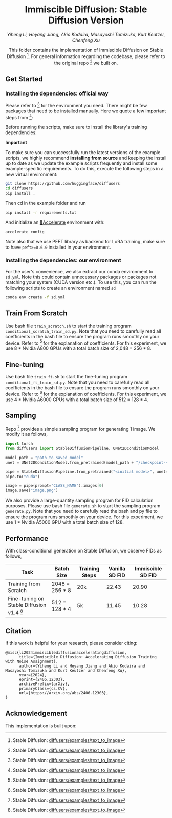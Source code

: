 <div align="center">

# Immiscible Diffusion: Stable Diffusion Version
*Yiheng Li, Heyang Jiang, Akio Kodaira, Masayoshi Tomizuka, Kurt Keutzer, Chenfeng Xu*

This folder contains the implementation of Immiscible Diffusion on Stable Diffusion [^1]. For general information regarding the codebase, please refer to the original repo [^1] we built on.
</div>

## Get Started

### Installing the dependencies: official way

Please refer to [^1] for the environment you need. There might be few packages that need to be installed manually. Here we quote a few important steps from [^1]:

Before running the scripts, make sure to install the library's training dependencies:

**Important**

To make sure you can successfully run the latest versions of the example scripts, we highly recommend **installing from source** and keeping the install up to date as we update the example scripts frequently and install some example-specific requirements. To do this, execute the following steps in a new virtual environment:
```bash
git clone https://github.com/huggingface/diffusers
cd diffusers
pip install .
```

Then cd in the example folder  and run
```bash
pip install -r requirements.txt
```

And initialize an [🤗Accelerate](https://github.com/huggingface/accelerate/) environment with:

```bash
accelerate config
```

Note also that we use PEFT library as backend for LoRA training, make sure to have `peft>=0.6.0` installed in your environment.

### Installing the dependencies: our environment

For the user's convenience, we also extract our conda environment to `sd.yml`. Note this could contain unnecessary packages or packages not matching your system (CUDA version etc.). To use this, you can run the following scripts to create an environment named `sd`

```bash
conda env create -f sd.yml
```

## Train From Scratch

Use bash file `train_scratch.sh` to start the training program `conditional_scratch_train_sd.py`. Note that you need to carefully read all coefficients in the bash file to ensure the program runs smoothly on your device. Refer to [^1] for the explanation of coefficients. For this experiment, we use 8 * Nvidia A800 GPUs with a total batch size of 2,048 = 256 * 8.

## Fine-tuning

Use bash file `train_ft.sh` to start the fine-tuning program `conditional_ft_train_sd.py`. Note that you need to carefully read all coefficients in the bash file to ensure the program runs smoothly on your device. Refer to [^1] for the explanation of coefficients. For this experiment, we use 4 * Nvidia A6000 GPUs with a total batch size of 512 = 128 * 4.

## Sampling

Repo [^1] provides a simple sampling program for generating 1 image. We modify it as follows,

```python
import torch
from diffusers import StableDiffusionPipeline, UNet2DConditionModel

model_path = "path_to_saved_model"
unet = UNet2DConditionModel.from_pretrained(model_path + "/checkpoint-<N>/unet", torch_dtype=torch.float16)

pipe = StableDiffusionPipeline.from_pretrained("<initial model>", unet=unet, torch_dtype=torch.float16)
pipe.to("cuda")

image = pipe(prompt="CLASS_NAME").images[0]
image.save("image.png")
```

We also provide a large-quantity sampling program for FID calculation purposes. Please use bash file `generate.sh` to start the sampling program `generate.py`. Note that you need to carefully read the bash and py file to ensure the program runs smoothly on your device. For this experiment, we use 1 * Nvidia A5000 GPU with a total batch size of 128.

## Performance

With class-conditional generation on Stable Diffusion, we observe FIDs as follows,

| Task | Batch Size | Training Steps | Vanilla SD FID | Immiscible SD FID |
|------|------------|----------------|----------------|-------------------|
| Training from Scratch | 2048 = 256 * 8 | 20k | 22.43 | 20.90 |
| Fine-tuning on Stable Diffusion v1.4 [^1] | 512 = 128 * 4 | 5k | 11.45 | 10.28 |

## Citation
If this work is helpful for your research, please consider citing:

```
@misc{li2024immisciblediffusionacceleratingdiffusion,
      title={Immiscible Diffusion: Accelerating Diffusion Training with Noise Assignment}, 
      author={Yiheng Li and Heyang Jiang and Akio Kodaira and Masayoshi Tomizuka and Kurt Keutzer and Chenfeng Xu},
      year={2024},
      eprint={2406.12303},
      archivePrefix={arXiv},
      primaryClass={cs.CV},
      url={https://arxiv.org/abs/2406.12303}, 
}
```

## Acknowledgement

This implementation is built upon:

[^1]: Stable Diffusion: [diffusers/examples/text_to_image](https://github.com/huggingface/diffusers/tree/main/examples/text_to_image)
